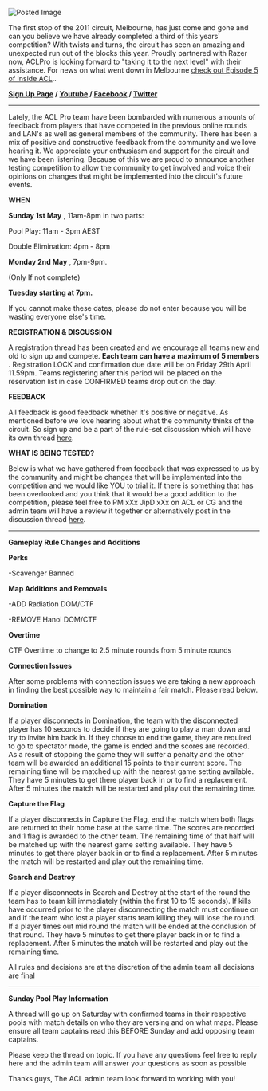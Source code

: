 ![Posted Image](http://i282.photobucket.com/albums/kk259/ilt12/TestCompBanner.jpg)




The first stop of the 2011 circuit, Melbourne, has just come and gone and can you believe we have already completed a third of this years' competition? With twists and turns, the circuit has seen an amazing and unexpected run out of the blocks this year. Proudly partnered with Razer now, ACLPro is looking forward to "taking it to the next level" with their assistance. For news on what went down in Melbourne 
[check out Episode 5 of Inside ACL](http://www.youtube.com/user/ACLProVideo?feature=chclk).. 



**[Sign Up Page](http://www.aclpro.com.au/forums/topic/10716-black-ops-test-competition-registration/) / 
[Youtube](http://www.youtube.com/ACLProVideo) / 
[Facebook](http://facebook.com/ACLPro) / 
[Twitter](http://www.twitter.com/ACLPro)**






****





Lately, the ACL Pro team have been bombarded with numerous amounts of feedback from players that have competed in the previous online rounds and LAN's as well as general members of the community. There has been a mix of positive and constructive feedback from the community and we love hearing it. We appreciate your enthusiasm and support for the circuit and we have been listening. Because of this we are proud to announce another testing competition to allow the community to get involved and voice their opinions on changes that might be implemented into the circuit's future events.






**WHEN**





**Sunday 1st May**
, 11am-8pm in two parts:


Pool Play: 11am - 3pm AEST


Double Elimination: 4pm - 8pm






**Monday 2nd May**
, 7pm-9pm. 





(Only If not complete)



**Tuesday starting at 7pm.**





If you cannot make these dates, please do not enter because you will be wasting everyone else's time.









**REGISTRATION & DISCUSSION**




A registration thread has been created <LINK> and we encourage all teams new and old to sign up and compete. 
**Each team can have a maximum of 5 members**
. Registration LOCK and confirmation due date will be on Friday 29th April 11.59pm. Teams registering after this period will be placed on the reservation list in case CONFIRMED teams drop out on the day. 






**FEEDBACK**




All feedback is good feedback whether it's positive or negative. As mentioned before we love hearing about what the community thinks of the circuit. So sign up and be a part of the rule-set discussion which will have its own thread 
[here](http://www.aclpro.com.au/forums/topic/10718-black-ops-test-competition-discussion/).









**WHAT IS BEING TESTED?**




Below is what we have gathered from feedback that was expressed to us by the community and might be changes that will be implemented into the competition and we would like YOU to trial it. If there is something that has been overlooked and you think that it would be a good addition to the competition, please feel free to PM xXx JipD xXx on ACL or CG and the admin team will have a review it together or alternatively post in the discussion thread 
[here](http://www.aclpro.com.au/forums/topic/10718-black-ops-test-competition-discussion/).






****






**Gameplay Rule Changes and Additions**


**Perks**


-Scavenger Banned



**Map Additions and Removals**


-ADD Radiation DOM/CTF


-REMOVE Hanoi DOM/CTF






**Overtime**


CTF Overtime to change to 2.5 minute rounds from 5 minute rounds






**Connection Issues**

After some problems with connection issues we are taking a new approach in finding the best possible way to maintain a fair match. Please read below.






**Domination**


If a player disconnects in Domination, the team with the disconnected player has 10 seconds to decide if they are going to play a man down and try to invite him back in. If they choose to end the game, they are required to go to spectator mode, the game is ended and the scores are recorded. As a result of stopping the game they will suffer a penalty and the other team will be awarded an additional 15 points to their current score. The remaining time will be matched up with the nearest game setting available. They have 5 minutes to get there player back in or to find a replacement. After 5 minutes the match will be restarted and play out the remaining time.



**Capture the Flag**


If a player disconnects in Capture the Flag, end the match when both flags are returned to their home base at the same time. The scores are recorded and 1 flag is awarded to the other team. The remaining time of that half will be matched up with the nearest game setting available. They have 5 minutes to get there player back in or to find a replacement. After 5 minutes the match will be restarted and play out the remaining time.






**Search and Destroy**


If a player disconnects in Search and Destroy at the start of the round the team has to team kill immediately (within the first 10 to 15 seconds). If kills have occurred prior to the player disconnecting the match must continue on and if the team who lost a player starts team killing they will lose the round. If a player times out mid round the match will be ended at the conclusion of that round. They have 5 minutes to get there player back in or to find a replacement. After 5 minutes the match will be restarted and play out the remaining time.



All rules and decisions are at the discretion of the admin team all decisions are final





****






**Sunday Pool Play Information**


A thread will go up on Saturday with confirmed teams in their respective pools with match details on who they are versing and on what maps. Please ensure all team captains read this BEFORE Sunday and add opposing team captains.








Please keep the thread on topic. If you have any questions feel free to reply here and the admin team will answer your questions as soon as possible





Thanks guys, The ACL admin team look forward to working with you!